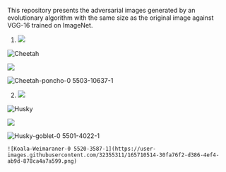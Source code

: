 This repository presents the adversarial images generated by an evolutionary algorithm with the same size as the original image against VGG-16 trained on ImageNet. 

1. <img src="https://render.githubusercontent.com/render/math?math=A_1^{hr} = cheetah : 0.93">

  ![Cheetah](https://user-images.githubusercontent.com/32355311/165703360-dad7742b-41f5-4b1a-ad1f-4eef0ca9fc0f.jpeg)

  <img src="https://render.githubusercontent.com/render/math?math=D_1^{hr} = poncho : 0.55">

  ![Cheetah-poncho-0 5503-10637-1](https://user-images.githubusercontent.com/32355311/165703878-dcf88b3e-6216-46b3-a802-7aa2b2ba469e.png)


2. <img src="https://render.githubusercontent.com/render/math?math=A_2^{hr} = eskimo\_dog : 0.93">

  ![Husky](https://user-images.githubusercontent.com/32355311/165704492-6e3c4200-5a26-42d8-b070-78775a2c5037.jpeg)

  <img src="https://render.githubusercontent.com/render/math?math=D_2^{hr} = goblet : 0.55">

  ![Husky-goblet-0 5501-4022-1](https://user-images.githubusercontent.com/32355311/165704854-fcb2263f-2e17-4c18-83bc-2aa984ae8d82.png)
  
  

    ![Koala-Weimaraner-0 5520-3587-1](https://user-images.githubusercontent.com/32355311/165710514-30fa76f2-d386-4ef4-ab9d-878ca4a7a599.png)


    
 
